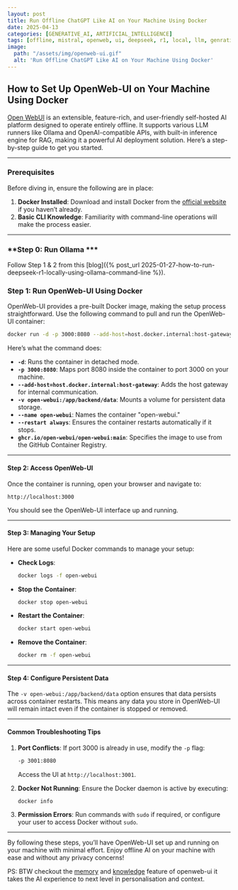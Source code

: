 ```yaml
---
layout: post
title: Run Offline ChatGPT Like AI on Your Machine Using Docker
date: 2025-04-13
categories: [GENERATIVE_AI, ARTIFICIAL_INTELLIGENCE]
tags: [offline, mistral, openweb, ui, deepseek, r1, local, llm, genrative, general, ai, ollama, chatgpt, linux, windows, mac, model, on-premises, self-host]
image:
  path: "/assets/img/openweb-ui.gif"
  alt: 'Run Offline ChatGPT Like AI on Your Machine Using Docker'
---
```


## How to Set Up OpenWeb-UI on Your Machine Using Docker

[Open WebUI](https://www.openwebui.com/) is an extensible, feature-rich, and user-friendly self-hosted AI platform designed to operate entirely offline. It supports various LLM runners like Ollama and OpenAI-compatible APIs, with built-in inference engine for RAG, making it a powerful AI deployment solution. Here’s a step-by-step guide to get you started.

---

### **Prerequisites**
Before diving in, ensure the following are in place:
1. **Docker Installed**: Download and install Docker from the [official website](https://www.docker.com/) if you haven’t already.
2. **Basic CLI Knowledge**: Familiarity with command-line operations will make the process easier.

---
### **Step 0: Run Ollama ***
Follow Step 1 & 2 from this [blog]({% post_url 2025-01-27-how-to-run-deepseek-r1-locally-using-ollama-command-line %}).

### **Step 1: Run OpenWeb-UI Using Docker**
OpenWeb-UI provides a pre-built Docker image, making the setup process straightforward. Use the following command to pull and run the OpenWeb-UI container:
```bash
docker run -d -p 3000:8080 --add-host=host.docker.internal:host-gateway -v open-webui:/app/backend/data --name open-webui --restart always ghcr.io/open-webui/open-webui:main
```

Here’s what the command does:
- **`-d`**: Runs the container in detached mode.
- **`-p 3000:8080`**: Maps port 8080 inside the container to port 3000 on your machine.
- **`--add-host=host.docker.internal:host-gateway`**: Adds the host gateway for internal communication.
- **`-v open-webui:/app/backend/data`**: Mounts a volume for persistent data storage.
- **`--name open-webui`**: Names the container "open-webui."
- **`--restart always`**: Ensures the container restarts automatically if it stops.
- **`ghcr.io/open-webui/open-webui:main`**: Specifies the image to use from the GitHub Container Registry.

---

#### **Step 2: Access OpenWeb-UI**
Once the container is running, open your browser and navigate to:
```
http://localhost:3000
```
You should see the OpenWeb-UI interface up and running.

---

#### **Step 3: Managing Your Setup**
Here are some useful Docker commands to manage your setup:
- **Check Logs**:
  ```bash
  docker logs -f open-webui
  ```
- **Stop the Container**:
  ```bash
  docker stop open-webui
  ```
- **Restart the Container**:
  ```bash
  docker start open-webui
  ```
- **Remove the Container**:
  ```bash
  docker rm -f open-webui
  ```

---

#### **Step 4: Configure Persistent Data**
The `-v open-webui:/app/backend/data` option ensures that data persists across container restarts. This means any data you store in OpenWeb-UI will remain intact even if the container is stopped or removed.

---

#### **Common Troubleshooting Tips**
1. **Port Conflicts**: If port 3000 is already in use, modify the `-p` flag:
   ```bash
   -p 3001:8080
   ```
   Access the UI at `http://localhost:3001`.

2. **Docker Not Running**: Ensure the Docker daemon is active by executing:
   ```bash
   docker info
   ```

3. **Permission Errors**: Run commands with `sudo` if required, or configure your user to access Docker without `sudo`.

---

By following these steps, you’ll have OpenWeb-UI set up and running on your machine with minimal effort. Enjoy offline AI on your machine with ease and without any privacy concerns!

PS: BTW checkout the [memory](https://docs.openwebui.com/features/#-conversations) and [knowledge](https://docs.openwebui.com/features/workspace/knowledge) feature of openweb-ui it takes the AI experience to next level in personalisation and context.
